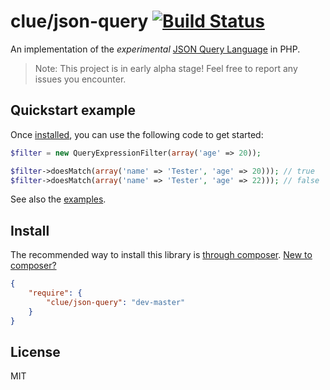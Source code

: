 # clue/json-query [![Build Status](https://travis-ci.org/clue/php-json-query.svg?branch=master)](https://travis-ci.org/clue/php-json-query)

An implementation of the *experimental* [JSON Query Language](https://github.com/clue/json-query-language) in PHP.

> Note: This project is in early alpha stage! Feel free to report any issues you encounter.

## Quickstart example

Once [installed](#install), you can use the following code to get started:

```php
$filter = new QueryExpressionFilter(array('age' => 20));

$filter->doesMatch(array('name' => 'Tester', 'age' => 20))); // true
$filter->doesMatch(array('name' => 'Tester', 'age' => 22))); // false
```

See also the [examples](examples).

## Install

The recommended way to install this library is [through composer](http://getcomposer.org). [New to composer?](http://getcomposer.org/doc/00-intro.md)

```JSON
{
    "require": {
        "clue/json-query": "dev-master"
    }
}
```

## License

MIT
